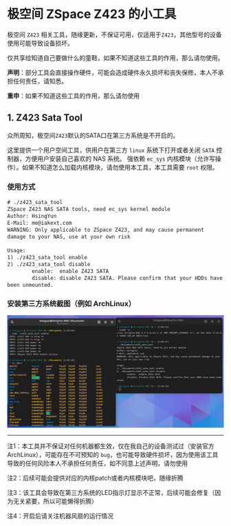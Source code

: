 # 极空间 ZSpace Z423 的小工具

极空间 `Z423` 相关工具，随缘更新，不保证可用，仅适用于`Z423`，其他型号的设备使用可能导致设备损坏。

仅共享给知道自己要做什么的童鞋，如果不知道这些工具的作用，那么请勿使用。

**声明**：部分工具会直接操作硬件，可能会造成硬件永久损坏和丧失保修，本人不承担任何责任，请知悉。

**重申**：如果不知道这些工具的作用，那么请勿使用



## 1. Z423 Sata Tool

众所周知，极空间`Z423`默认的SATA口在第三方系统是不开启的。

这里提供一个用户空间工具，供用户在第三方 `linux` 系统下打开或者关闭 `SATA` 控制器，方便用户安装自己喜欢的 NAS 系统。
强依赖 `ec_sys` 内核模块（允许写操作）。如果不知道怎么加载内核模块，请勿使用本工具，本工具需要 `root` 权限。

### 使用方式

```shell
# ./z423_sata_tool
ZSpace Z423 NAS SATA tools, need ec_sys kernel module
Author: HsingYun
E-Mail: me@iakext.com
WARNING: Only applicable to ZSpace Z423, and may cause permanent damage to your NAS, use at your own risk

Usage:
1) ./z423_sata_tool enable
2) ./z423_sata_tool disable
        enable:  enable Z423 SATA
        disable: disable Z423 SATA. Please confirm that your HDDs have been unmounted.
```

### 安装第三方系统截图（例如 ArchLinux）

![ArchLinux](Screenshot/SATA/z423_sata_tool.png)

---

注1：本工具并不保证对任何机器都生效，仅在我自己的设备测试过（安装官方 ArchLinux），可能存在不可预知的 `bug`，也可能导致硬件损坏，因为使用该工具导致的任何风险本人不承担任何责任，如不同意上述声明，请勿使用

注2：后续可能会提供对应的内核patch或者内核模块吧，随缘折腾

注3：该工具会导致在第三方系统的LED指示灯显示不正常，后续可能会修复（因为无关紧要，所以可能懒得折腾）

注4：开启后请关注机器风扇的运行情况
